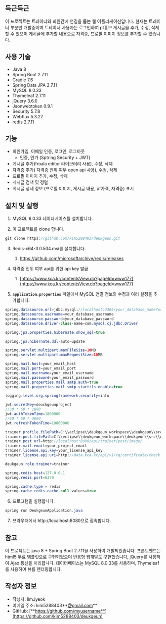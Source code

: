 ## 득근득근

이 프로젝트는 트레이너와 회원간에 연결을 돕는 웹 어플리케이션입니다. 현재는 트레이너 부분만 개발중이며 트레이너 사용자는 로그인하여 pt홍보 게시글을 추가, 수정, 삭제 할 수 있으며 게시글에 추가할 내용으로 자격증, 프로필 이미지 정보를 추가할 수 있습니다.

## **사용 기술**

- Java 8
- Spring Boot 2.7.11
- Gradle 7.6
- Spring Data JPA 2.7.11
- MySQL 8.0.33
- Thymeleaf 2.7.11
- jQuery 3.6.0
- Jsonwebtoken 0.9.1
- Security 5.7.8
- Webflux 5.3.27
- redis 2.7.11

## **기능**

- 회원가입, 이메일 인증, 로그인, 로그아웃
    - 인증, 인가 (Sptring Security + JWT)
- 게시글 추가(froala editor 라이브러리 사용), 수정, 삭제
- 자격증 추가( 자격증 진위 여부 open api 사용), 수정, 삭제
- 프로필 이미지 추가, 수정, 삭제
- 게시글 검색 및 정렬
- 게시글 상세 정보 (프로필 이미지, 게시글 내용, pt가격, 자격증) 표시

## **설치 및 실행**

1. MySQL 8.0.33 데이터베이스를 설치합니다.

 2. 이 프로젝트를 clone 합니다.

```java
git clone https://github.com/kim5288403/deukgeun.git
```

3. Redis-x64-3.0.504.msi를 설치합니다.
    1.  https://github.com/microsoftarchive/redis/releases
4. 자격증 진위 여부 api를 위한 api key 발급
    1. [https://www.kca.kr/contentsView.do?pageId=www177](https://www.kca.kr/contentsView.do?pageId=www177)

5. **`application.properties`** 파일에서 MySQL 연결 정보와  수정과 여러 설정을 추가합니다.

```java
spring.datasource.url=jdbc:mysql://localhost:3306/your_database_name?useSSL=false&characterEncoding=UTF-8&serverTimezone=Asia/Seoul
spring.datasource.username=your_database_username
spring.datasource.password=your_database_password
spring.datasource.driver-class-name=com.mysql.cj.jdbc.Driver

spring.jpa.properties.hibernate.show_sql=true

spring.jpa.hibernate.ddl-auto=update

spring.servlet.multipart.maxFileSize=10MB
spring.servlet.multipart.maxRequestSize=10MB

spring.mail.host=your_email_host
spring.mail.port=your_email_port
spring.mail.username=your_email_username
spring.mail.password=your_email_password
spring.mail.properties.mail.smtp.auth=true
spring.mail.properties.mail.smtp.starttls.enable=true

logging.level.org.springframework.security=info

jwt.secretKey=deuckgeunproject
//30 * 60 * 1000
jwt.authTokenTime=1800000
//60 * 60 * 3000
jwt.refreshTokenTime=10800000

trainer.profile.filePath=C:\\eclipse\\deukgeun_workspace\\deukgeun\\src\\main\\resources\\static\\images\\trainer\\profile
trainer.post.filePath=C:\\eclipse\\deukgeun_workspace\\deukgeun\\src\\main\\resources\\static\\images\\trainer\\post\\
trainer.post.url=http://localhost:8080/api/trainer/post/image/
trainer.mail.email=your_project_email
trainer.license.api.key=your_license_api_key
trainer.license.api.uri=http://data.kca.kr/api/v1/cq/certificate/check

deukgeun.role.trainer=trainer

spring.redis.host=127.0.0.1
spring.redis.port=6379

spring.cache.type = redis
spring.cache.redis.cache-null-values=true
```

6. 프로그램을 실행합니다.

```java
spring run DeukgeunApplication.java
```

7. 브라우저에서 http://localhost:8080으로 접속합니다.

## **참고**

이 프로젝트는 java 8 + Spring Boot 2.7.11을 사용하여 개발되었습니다. 프론트엔드는 html5 무료 템플릿으로 구현되었으며 반응형 웹개발도 구현했습니다, jQuery를 사용하여 Ajax 통신을 처리합니다. 데이터베이스는 MySQL 8.0.33를 사용하며, Thymeleaf를 사용하여 뷰를 렌더링합니다.

## **작성자 정보**

- 작성자: limJyeok
- 이메일 주소: kim5288403**[@gmail.com](mailto:myusername@example.com)**
- GitHub: [**https://github.com/myusername**](https://github.com/kim5288403/deukgeun)
